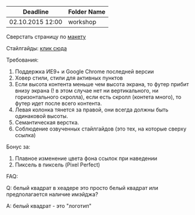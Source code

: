 Deadline         | Folder Name
-----------------|----------------
02.10.2015 12:00 | workshop

Сверстать страницу по [макету](https://www.dropbox.com/sh/zbm0eh5dk3rphyw/AABdfAzhSASRmtdpxASVhyHVa?dl=0)

Cтайлгайды: [клик сюда](https://drive.google.com/file/d/0B5OYTsXumLhLQXdwVVBJYnJRMTQ/view)

 
Требования:
 1. Поддержка ИЕ9+ и Google Chrome последней версии
 2. Ховер стили, стили для активных пунктов
 3. Если высота контента меньше чем высота экрана, то футер прибит внизу экрана (! в этом случае нет ни вертикального, ни горизонтального скролла), если есть скролл (контета много), то футер идет после всего контента.
 4. Левая колонка тянется за правой, они всегда должны быть одинаковой высоты.
 5. Семантическая верстка.
 6. Соблюдение озвученных стайлгайдов (это тех, на которые сверху ссылка)

Бонус за:
 1. Плавное изменение цвета фона ссылок при наведении
 2. Пиксель в пиксель (Pixel Perfect)

FAQ:

Q: белый квадрат в хеадере это просто белый квадрат или предполагается наличие имэйджа?

A: белый квадрат - это "логотип"


